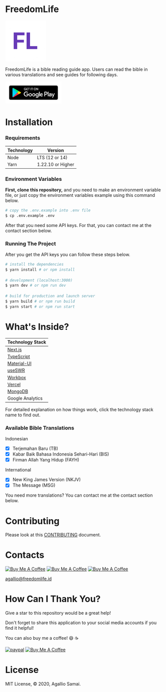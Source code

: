 # FreedomLife

[![FreedomLife-Logo](/public/icon-128x128.png)](https://freedomlife.id)

FreedomLife is a bible reading guide app. Users can read the bible in various translations and see guides for following days.

<a href="https://play.google.com/store/apps/details?id=id.freedomlife.app" target="_blank"><img src="/public/images/google-play.svg" alt="Google Play Button" width="180"></a>

# Installation

### Requirements

| Technology | Version           |
| ---------- | ----------------- |
| Node       | LTS (12 or 14)    |
| Yarn       | 1.22.10 or Higher |

### Environment Variables

**First, clone this repository,** and you need to make an environment variable file, or just copy the environment variables example using this command below.

```bash
# copy the .env.example into .env file
$ cp .env.example .env
```

After that you need some API keys. For that, you can contact me at the contact section below.

### Running The Project

After you get the API keys you can follow these steps below.

```bash
# install the dependencies
$ yarn install # or npm install

# development (localhost:3000)
$ yarn dev # or npm run dev

# build for production and launch server
$ yarn build # or npm run build
$ yarn start # or npm run start
```

# What's Inside?

| Technology Stack                                           |
| ---------------------------------------------------------- |
| [Next.js](https://nextjs.org/)                             |
| [TypeScript](https://www.typescriptlang.org/)              |
| [Material-UI](https://material-ui.com/)                    |
| [useSWR](https://swr.vercel.app/)                          |
| [Workbox](https://developers.google.com/web/tools/workbox) |
| [Vercel](https://vercel.com/)                              |
| [MongoDB](https://www.mongodb.com/)                        |
| Google Analytics                                           |

For detailed explanation on how things work, click the technology stack name to find out.

### Available Bible Translations

Indonesian

- [x] Terjemahan Baru (TB)
- [x] Kabar Baik Bahasa Indonesia Sehari-Hari (BIS)
- [x] Firman Allah Yang Hidup (FAYH)

International

- [x] New King James Version (NKJV)
- [x] The Message (MSG)

You need more translations? You can contact me at the contact section below.

# Contributing

Please look at this [CONTRIBUTING](CONTRIBUTING.md) document.

# Contacts

<a href="https://telegram.me/agallio" target="_blank"><img src="https://upload.wikimedia.org/wikipedia/commons/thumb/8/82/Telegram_logo.svg/600px-Telegram_logo.svg.png" alt="Buy Me A Coffee" height="40" width="40"></a> <a href="https://instagram.com/agallio" target="_blank"><img src="https://upload.wikimedia.org/wikipedia/commons/thumb/e/e7/Instagram_logo_2016.svg/768px-Instagram_logo_2016.svg.png" alt="Buy Me A Coffee" height="40" width="40"></a> <a href="https://twitter.com/agalliosamai" target="_blank"><img src="https://cdn3.iconfinder.com/data/icons/social-icons-5/607/Twitterbird.png" alt="Buy Me A Coffee" height="40" width="40"></a>

<agallio@freedomlife.id>

# How Can I Thank You?

Give a star to this repository would be a great help!

Don't forget to share this application to your social media accounts if you find it helpful!

You can also buy me a coffee! 😄 ☕️

[![paypal](https://www.paypalobjects.com/en_US/i/btn/btn_donateCC_LG.gif)](https://paypal.me/agallio)
<a href="https://www.buymeacoffee.com/agallio" target="_blank"><img src="https://cdn.buymeacoffee.com/buttons/default-orange.png" alt="Buy Me A Coffee" height="41" width="174"></a>

# License

MIT License, © 2020, Agallio Samai.
